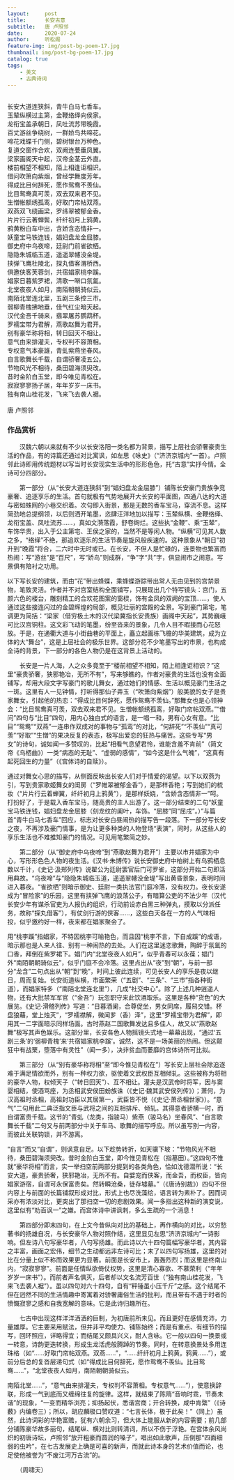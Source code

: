 ```yaml
---
layout:     post
title:      长安古意
subtitle:   唐 卢照邻
date:       2020-07-24
author:     听松阁
feature-img: img/post-bg-poem-17.jpg
thumbnail: img/post-bg-poem-17.jpg
catalog: true
tags:
    - 美文
    - 古典诗词
---
```

<br>
长安大道连狭斜，青牛白马七香车。<br>
玉辇纵横过主第，金鞭络绎向侯家。<br>
龙衔宝盖承朝日，凤吐流苏带晚霞。<br>
百丈游丝争绕树，一群娇鸟共啼花。<br>
啼花戏蝶千门侧，碧树银台万种色。<br>
复道交窗作合欢，双阙连甍垂凤翼。<br>
梁家画阁天中起，汉帝金茎云外直。<br>
楼前相望不相知，陌上相逢讵相识。<br>
借问吹箫向紫烟，曾经学舞度芳年。<br>
得成比目何辞死，愿作鸳鸯不羡仙。<br>
比目鸳鸯真可羡，双去双来君不见。<br>
生憎帐额绣孤鸾，好取门帘帖双燕。<br>
双燕双飞绕画梁，罗纬翠被郁金香。<br>
片片行云著蝉鬓，纤纤初月上鸦黄。<br>
鸦黄粉白车中出，含娇含态情非一。<br>
妖童宝马铁连钱，娼妇盘龙金屈膝。<br>
御史府中乌夜啼，廷尉门前雀欲栖。<br>
隐隐朱城临玉道，遥遥翠幰没金堤。<br>
挟弹飞鹰杜陵北，探丸借客渭桥西。<br>
俱邀侠客芙蓉剑，共宿娼家桃李蹊。<br>
娼家日暮紫罗裙，清歌一啭口氛氲。<br>
北堂夜夜人如月，南陌朝朝骑似云。<br>
南陌北堂连北里，五剧三条控三市。<br>
弱柳青槐拂地垂，佳气红尘暗天起。<br>
汉代金吾千骑来，翡翠屠苏鹦鹉杯。<br>
罗襦宝带为君解，燕歌赵舞为君开。<br>
别有豪华称将相，转日回天不相让。<br>
意气由来排灌夫，专权判不容萧相。<br>
专权意气本豪雄，青虬紫燕坐春风。<br>
自言歌舞长千载，自谓骄奢凌五公。<br>
节物风光不相待，桑田碧海须臾改。<br>
昔时金阶白玉堂，即今唯见青松在。<br>
寂寂寥寥扬子居，年年岁岁一床书。<br>
独有南山桂花发，飞来飞去袭人裾。<br>
<br>
唐 卢照邻


### 作品赏析

　　汉魏六朝以来就有不少以长安洛阳一类名都为背景，描写上层社会骄奢豪贵生活的作品，有的诗篇还通过对比寓讽，如左思《咏史》（“济济京城内”一首）。卢照邻此诗即用传统题材以写当时长安现实生活中的形形色色，托“古意”实抒今情。全诗可分四部分。

　　第一部分（从“长安大道连狭斜”到“娼妇盘龙金屈膝”）铺陈长安豪门贵族争竞豪奢、追逐享乐的生活。首句就极有气势地展开大长安的平面图，四通八达的大道与密如蛛网的小巷交织着。次句即入街景，那是无数的香车宝马，穿流不息。这样简劲地总提纲领，以后则洒开笔墨，恣肆汪洋地加以描写：玉辇纵横、金鞭络绎、龙衔宝盖、凤吐流苏……，真如文漪落霞，舒卷绚烂。这些执“金鞭”、乘“玉辇”，车饰华贵，出入于公主第宅、王侯之家的，当然不是等闲人物。“纵横”可见其人数之多，“络绎”不绝，那追欢逐乐的生活节奏是旋风般疾速的。这种景象从“朝日”初升到“晚霞”将合，二六时中无时或已。在长安，不但人是忙碌的，连景物也繁富而热闹：写“游丝”是“百尺”，写“娇鸟”则成群，“争”字“共”字，俱显闹市之闹意。写景俱有陪衬之功用。
  
  以下写长安的建筑，而由“花”带出蜂蝶，乘蜂蝶游踪带出常人无由见到的宫禁景物，笔致灵活。作者并不对宫室结构全面铺写，只展现出几个特写镜头：宫门，五颜六色的楼台，雕刻精工的合欢花图案的窗棂，饰有金凤的双阙的宝顶……，使人通过这些接连闪过的金碧辉煌的局部，概见壮丽的宫殿的全景。写到豪门第宅，笔调更为简括：“梁家（借穷极土木的汉代梁冀指长安贵族）画阁中天起”，其势巍峨可比汉宫铜柱。这文彩飞动的笔墨，纷至沓来的景象，几令人目不暇接而心花怒放。于是，在通衢大道与小街曲巷的平面上，矗立起画栋飞檐的华美建筑，成为立体的大“舞台”，这是上层社会的极乐世界。这部分花不少笔墨写出的市景，也构成全诗的背景，下一部分的各色人物仍是在这背景上活动的。

　　长安是一片人海，人之众多竟至于“楼前相望不相知，陌上相逢讵相识？”这里“豪贵骄奢，狭邪艳冶，无所不有”，写来够瞧的。作者对豪贵的生活也没有全面铺写，却用大段文字写豪门的歌儿舞女，通过她们的情感、生活以概见豪门生活之一斑。这里有人一见钟情，打听得那仙子弄玉（“吹箫向紫烟”）般美貌的女子是贵家舞女，引起他的热恋：“得成比目何辞死，愿作鸳鸯不羡仙。”那舞女也是心领神会：“比目鸳鸯真可羡，双去双来君不见。生憎帐额绣孤鸾，好取门帘帖双燕。”“借问”四句与“比目”四句，用内心独白式的语言，是一唱一和，男有心女有意。“比目”“鸳鸯”“双燕”一连串作双成对的事物与“孤鸾”的对比，“何辞死”“不羡仙”“真可羡”“好取”“生憎”的果决反复的表态，极写出爱恋的狂热与痛苦。这些专写“男女”的诗句，诚如闻一多赞叹的，比起“相看气息望君怜，谁能含羞不肯前”（简文帝《乌栖曲》）一类“病态的无耻”、“虚弱的感情”，“如今这是什么气魄”，“这真有起死回生的力量”（《宫体诗的自赎》）。
  
  通过对舞女心思的描写，从侧面反映出长安人们对于情爱的渴望。以下以双燕为引，写到贵家歌姬舞女的闺房（“罗帷翠被郁金香”），是那样香艳；写到她们的梳妆（“片片行云着蝉翼，纤纤初月上鸦黄”），是那样妖娆，“含娇含态情非一”呵。打扮好了，于是载入香车宝马，随高贵的主人出游了。这一部分结束的二句“妖童宝马铁连钱，娼妇盘龙金屈膝（刻龙纹的阖叶，车饰。“屈膝”同“屈戌”。）”与篇首“青牛白马七香车”回应，标志对长安白昼闹热的描写告一段落。下一部分写长安之夜，不再涉及豪门情事，是为让更多种类的人物登场“表演”，同时，从这些人的享乐生活也不难推知豪门的情况。可见用笔繁简之妙。

　　第二部分（从“御史府中乌夜啼”到“燕歌赵舞为君开”）主要以市井娼家为中心，写形形色色人物的夜生活。《汉书·朱博传》说长安御史府中柏树上有乌鸦栖息数以千计，《史记·汲郑列传》说翟公为廷尉罢官后门可罗雀，这部分开始二句即活用典故。“乌夜啼”与“隐隐朱城临玉道，遥遥翠幰没金堤”写出黄昏景象，表明时间进入暮夜。“雀欲栖”则暗示御史、廷尉一类执法官门庭冷落，没有权力。夜长安遂成为“冒险家”的乐园，这里有挟弹飞鹰的浪荡公子，有暗算公吏的不法少年（汉代长安少年有谋杀官吏为人报仇的组织，行动前设赤白黑三种弹丸，摸取以分派任务，故称“探丸借客”），有仗剑行游的侠客……，这些白天各在一方的人气味相投，似乎邀约好一样，夜来都在娼家聚会了。
  
  用“桃李蹊”指娼家，不特因桃李可喻艳色，而且因“桃李不言，下自成蹊”的成语，暗示那也是人来人往、别有一种闹热的去处。人们在这里迷恋歌舞，陶醉于氛氲的口香，拜倒在紫罗裙下。娼门内“北堂夜夜人如月”，似乎青春可以永葆；娼门外“南陌朝朝骑似云”，似乎门庭不会冷落。这里点出从“夜”到“朝”，与前一部分“龙含”二句点出从“朝”到“晚”，时间上彼此连续，可见长安人的享乐是夜以继日，周而复始。长安街道纵横，市面繁荣（“五剧”、“三条”、“三市”指各种街道），而娼家特多（“南陌北堂连北里”），几成“社交中心”。除了上述几种逍遥人物，还有大批禁军军官（“金吾”）玩忽职守来此饮酒取乐。这里是各种“货色”的大展览。《史记·滑稽列传》写道：“日暮酒阑，合尊促坐，男女同席，履舄交错。杯盘狼藉，堂上烛灭”，“罗襦襟解，微闻芗（香）泽”，这里“罗襦宝带为君解”，即用其一二字面暗示同样场面。古时燕赵二国歌舞发达且多佳人，故又以“燕歌赵舞”极写其声色娱乐。这部分里，长安各色人物摇镜头式地一幕幕出现，“通过‘五剧三条’的‘弱柳青槐’来‘共宿娼家桃李蹊’。诚然，这不是一场美丽的热闹。但这颠狂中有战栗，堕落中有灵性”（闻一多），决非贫血而萎靡的宫体诗所可比拟。

　　第三部分（从“别有豪华称将相”至“即今惟见青松在”）写长安上层社会除追逐难于满足情欲而外，别有一种权力欲，驱使着文武权臣互相倾轧。这些被称为将相的豪华人物，权倾天子（“转日回天”）、互不相让。灌夫是汉武帝时将军，因与窦婴相结，使酒骂座，为丞相武安侯田蚡族诛（《史记·魏其武安侯列传》）；萧何，为汉高祖时丞相，高祖封功臣以其居第一，武臣皆不悦（《史记·萧丞相世家》）。“意气”二句用此二典泛指文臣与武将之间的互相排斥、倾轧。其得意者骄横一时，而自谓富贵千载。这节的“青虬（龙类，指骏马）紫燕（骏马名）坐春风”、“自言歌舞长千载”二句又与前两部分中关于车马、歌舞的描写呼应。所以虽写别一内容，而彼此关联钩锁，并不游离。
  
  “自言”而又“自谓”，则讽意自足。以下趁势转折，如天骥下坡：“节物风光不相待，桑田碧海须臾改。昔时金阶白玉堂，即今惟见青松在（指墓田）。”这四句不惟就“豪华将相”而言，实一举扫空前两部分提到的各类角色，恰如沈德潜所说：“长安大道，豪贵骄奢，狭邪艳冶，无所不有。自嬖宠而侠客，而金吾，而权臣，皆向娼家游宿，自谓可永保富贵矣。然转瞬沧桑，徒存墟墓。”（《唐诗别裁》）四句不但内容上与前面的长篇铺叙形成对比，形式上也尽洗藻绘，语言转为素朴了。因而词采亦有浓淡对比，更突出了那扫空一切的悲剧效果。闻一多指出这种新的演变说，这里似有“劝百讽一”之嫌。而宫体诗中讲讽刺，多么生疏的一个消息！

　　第四部分即末四句，在上文今昔纵向对比的基础上，再作横向的对比，以穷愁著书的扬雄自况，与长安豪华人物对照作结，这里显见左思“济济京城内”一诗影响。但左诗八句写豪华者，八句写扬雄。而此诗以六十四句篇幅写豪华者，其内容之丰富，画面之宏伟，细节之生动都远非左诗可比；末了以四句写扬雄，这里的对比在分量上似不称而效果更为显著。前面是长安市上，轰轰烈烈；而这里是终南山内，“寂寂寥寥”。前面是任情纵欲倚仗权势，这里是清心寡欲、不慕荣利（“年年岁岁一床书”）。而前者声名俱灭，后者却以文名流芳百世（“独有南山桂花发，飞来飞去袭人裾”）。虽以四句对六十四句，自有“秤锤虽小压千斤”之感。这个结尾不但在迥然不同的生活情趣中寄寓着对骄奢庸俗生活的批判，而且带有不遇于时者的愤慨寂寥之感和自我宽解的意味。它是此诗归趣所在。

　　七古中出现这样洋洋洒洒的巨制，为初唐前所未见。而且更好在感情充沛，力量雄厚。它主要采用赋法，但并非平均使力、铺陈始终；而是有重点、有细节的描写，回环照应，详略得宜；而结尾又颇具兴义，耐人含咏。它一般以四句一换景或一转意，诗韵更迭转换，形成生龙活虎般腾踔的节奏。同时，在转意换景处多用连珠格（如“……好取门帘帖双燕。双燕……”，“……纤纤初月上鸦黄。鸦黄……”），或前分后总的复沓层递句式（如“得成比目何辞死，愿作鸳鸯不羡仙。比目鸳鸯……”，“北堂夜夜人如月，南陌朝朝骑似云。
  
  南陌北堂……”，“意气由来排灌夫，专权判不容萧相。专权意气……”），使意换辞联，形成一气到底而又缠绵往复的旋律。这样，就结束了陈隋“音响时乖，节奏未谐”的现象，“一变而精华浏亮；抑扬起伏，悉谐宫商；开合转换，咸中肯綮”（《诗薮》内编卷三）；所以，胡应麟极口赞叹道：“七言长体，极于此矣！”（同上）虽然，此诗词彩的华艳富赡，犹有六朝余习，但大体上能服从新的内容需要；前几部分铺陈豪华故多丽句，结尾纵、横对比则转清词，所以不伤于浮艳。在宫体余风尚炽的初唐诗坛，卢照邻“放开粗豪而圆润的嗓子”，唱出如此歌声，压倒那“四面细弱的虫吟”，在七古发展史上确是可喜的新声，而就此诗本身的艺术价值而论，也足使他被誉为“不废江河万古流”的。

　　（周啸天）
